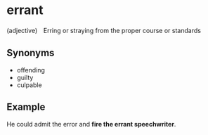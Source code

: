 # errant

(adjective)　Erring or straying from the proper course or standards

## Synonyms

+ offending
+ guilty
+ culpable

## Example

He could admit the error and **fire the errant speechwriter**.
